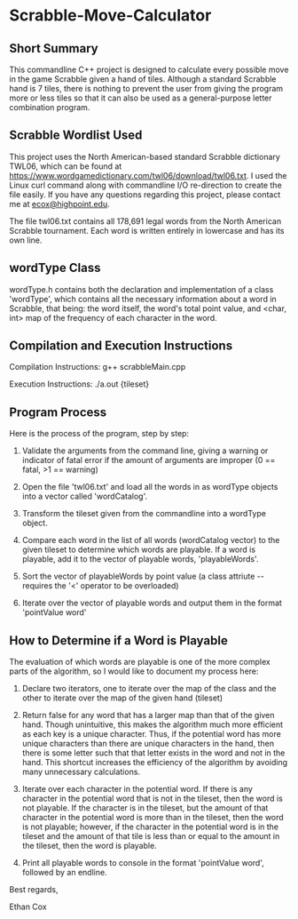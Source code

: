 # Scrabble-Move-Calculator

## Short Summary
This commandline C++ project is designed to calculate every possible move in the game Scrabble given a hand of tiles. Although a standard Scrabble hand is 7 tiles, there
is nothing to prevent the user from giving the program more or less tiles so that it can also be used as a general-purpose letter combination program.

## Scrabble Wordlist Used
This project uses the North American-based standard Scrabble dictionary TWL06, which can be found at https://www.wordgamedictionary.com/twl06/download/twl06.txt. 
I used the Linux curl command along with commandline I/O re-direction to create the file easily. 
If you have any questions regarding this project, please contact me at ecox@highpoint.edu.

The file twl06.txt contains all 178,691 legal words from the North American Scrabble tournament. Each word is written entirely in lowercase and has its own line.

## wordType Class
wordType.h contains both the declaration and implementation of a class 'wordType', which contains all the necessary information about a word in Scrabble, that being: 
the word itself, the word's total point value, and <char, int> map of the frequency of each character in the word.


## Compilation and Execution Instructions
Compilation Instructions: g++ scrabbleMain.cpp

Execution Instructions:   ./a.out {tileset}


## Program Process
Here is the process of the program, step by step:

1.  Validate the arguments from the command line, giving a warning or indicator of fatal error if the amount of arguments are improper 
    (0 == fatal, >1 == warning)

2.  Open the file 'twl06.txt' and load all the words in as wordType objects into a vector called 'wordCatalog'.

3.  Transform the tileset given from the commandline into a wordType object.

4.  Compare each word in the list of all words (wordCatalog vector) to the given tileset to determine which words are playable. If a word is playable, add it to the vector of 
    playable words, 'playableWords'.

5. Sort the vector of playableWords by point value (a class attriute -- requires the '<' operator to be overloaded)

6. Iterate over the vector of playable words and output them in the format 'pointValue  word'
 
 
 
 ## How to Determine if a Word is Playable
 The evaluation of which words are playable is one of the more complex parts of the algorithm, so I would like to document my process here:
 
 1. Declare two iterators, one to iterate over the map of the class and the other to iterate over the map of the given hand (tileset)
 
 2. Return false for any word that has a larger map than that of the given hand. Though unintuitive, this makes the algorithm much more efficient as each key is a unique
    character. Thus, if the potential word has more unique characters than there are unique characters in the hand, then there is some letter such that that letter exists
    in the word and not in the hand. This shortcut increases the efficiency of the algorithm by avoiding many unnecessary calculations.
 
 3. Iterate over each character in the potential word. If there is any character in the potential word that is not in the tileset, then the word is not playable. 
    If the character is in the tileset, but the amount of that character in the potential word is more than in the tileset, then the word is not playable; however,
    if the character in the potential word is in the tileset and the amount of that tile is less than or equal to the amount in the tileset, then the word is playable.
 
 4. Print all playable words to console in the format 'pointValue   word', followed by an endline.


Best regards,

Ethan Cox
